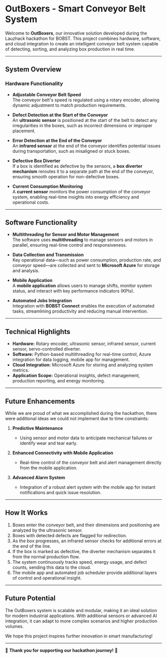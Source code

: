 # OutBoxers - Smart Conveyor Belt System  

Welcome to **OutBoxers**, our innovative solution developed during the Lauzhack hackathon for BOBST. This project combines hardware, software, and cloud integration to create an intelligent conveyor belt system capable of detecting, sorting, and analyzing box production in real time.  

---

## System Overview  

### Hardware Functionality  

- **Adjustable Conveyor Belt Speed**  
  The conveyor belt's speed is regulated using a rotary encoder, allowing dynamic adjustment to match production requirements.  

- **Defect Detection at the Start of the Conveyor**  
  An **ultrasonic sensor** is positioned at the start of the belt to detect any irregularities in the boxes, such as incorrect dimensions or improper placement.  

- **Error Detection at the End of the Conveyor**  
  An **infrared sensor** at the end of the conveyor identifies potential issues during transportation, such as misaligned or stuck boxes.  

- **Defective Box Diverter**  
  If a box is identified as defective by the sensors, a **box diverter mechanism** reroutes it to a separate path at the end of the conveyor, ensuring smooth operation for non-defective boxes.  

- **Current Consumption Monitoring**  
  A **current sensor** monitors the power consumption of the conveyor system, enabling real-time insights into energy efficiency and operational costs.  

---

## Software Functionality  

- **Multithreading for Sensor and Motor Management**  
  The software uses **multithreading** to manage sensors and motors in parallel, ensuring real-time control and responsiveness.  

- **Data Collection and Transmission**  
  Key operational data—such as power consumption, production rate, and conveyor speed—are collected and sent to **Microsoft Azure** for storage and analysis.  

- **Mobile Application**  
  A **mobile application** allows users to manage shifts, monitor system status, and interact with key performance indicators (KPIs).  

- **Automated Jobs Integration**  
  Integration with **BOBST Connect** enables the execution of automated tasks, streamlining productivity and reducing manual intervention.  

---

## Technical Highlights  

- **Hardware:** Rotary encoder, ultrasonic sensor, infrared sensor, current sensor, servo-controlled diverter.  
- **Software:** Python-based multithreading for real-time control, Azure integration for data logging, mobile app for management.  
- **Cloud Integration:** Microsoft Azure for storing and analyzing system metrics.  
- **Application Scope:** Operational insights, defect management, production reporting, and energy monitoring.  

---

## Future Enhancements  

While we are proud of what we accomplished during the hackathon, there were additional ideas we could not implement due to time constraints:  

1. **Predictive Maintenance**  
   - Using sensor and motor data to anticipate mechanical failures or identify wear and tear early.  

2. **Enhanced Connectivity with Mobile Application**  
   - Real-time control of the conveyor belt and alert management directly from the mobile application.  

3. **Advanced Alarm System**  
   - Integration of a robust alert system with the mobile app for instant notifications and quick issue resolution.  

---

## How It Works  

1. Boxes enter the conveyor belt, and their dimensions and positioning are analyzed by the ultrasonic sensor.  
2. Boxes with detected defects are flagged for redirection.  
3. As the box progresses, an infrared sensor checks for additional errors at the end of the line.  
4. If the box is marked as defective, the diverter mechanism separates it from the normal production flow.  
5. The system continuously tracks speed, energy usage, and defect counts, sending this data to the cloud.  
6. The mobile app and automated job scheduler provide additional layers of control and operational insight.  

---

## Future Potential  

The OutBoxers system is scalable and modular, making it an ideal solution for modern industrial applications. With additional sensors or advanced AI integration, it can adapt to more complex scenarios and higher production volumes.  

We hope this project inspires further innovation in smart manufacturing!  

---

🎉 **Thank you for supporting our hackathon journey!** 🎉  
